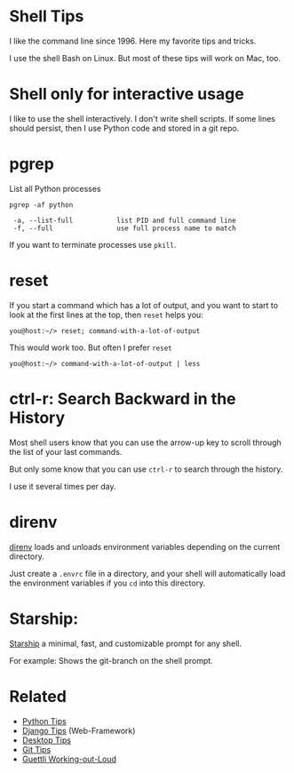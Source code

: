 # Shell Tips


I like the command line since 1996. Here my favorite tips and tricks. 

I use the shell Bash on Linux. But most of these tips will work on Mac, too.

# Shell only for interactive usage

I like to use the shell interactively. I don't write shell scripts. If some lines should persist, then I use Python code and stored in a git repo.

# pgrep

List all Python processes

```
pgrep -af python
```

```
 -a, --list-full           list PID and full command line
 -f, --full                use full process name to match
```

If you want to terminate processes use `pkill`.


# reset


If you start a command which has a lot of output, and you want to start to look at the first lines at the top, then `reset` helps you:

```
you@host:~/> reset; command-with-a-lot-of-output
```

This would work too. But often I prefer `reset`

```
you@host:~/> command-with-a-lot-of-output | less
```

# ctrl-r: Search Backward in the History

Most shell users know that you can use the arrow-up key to scroll through the list of your last commands.

But only some know that you can use `ctrl-r` to search through the history.

I use it several times per day.

# direnv

[direnv](https://direnv.net/) loads and unloads environment variables depending on the current directory.

Just create a `.envrc` file in a directory, and your shell will automatically load the environment variables if you `cd` into this directory.

# Starship: 

[Starship](https://starship.rs/) a minimal, fast, and customizable prompt for any shell.

For example: Shows the git-branch on the shell prompt.


# Related

* [Python Tips](https://github.com/guettli/python-tips)
* [Django Tips](https://github.com/guettli/django-tips) (Web-Framework)
* [Desktop Tips](https://github.com/guettli/desktop-tips-and-tricks)
* [Git Tips](https://github.com/guettli/git-tips)
* [Guettli Working-out-Loud](https://github.com/guettli/wol)
